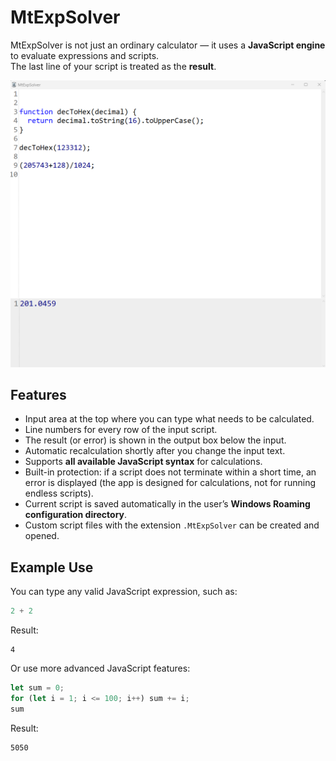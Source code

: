 # MtExpSolver

MtExpSolver is not just an ordinary calculator — it uses a **JavaScript engine** to evaluate expressions and scripts.  
The last line of your script is treated as the **result**.

![Screenshot](images/MtExpSolver.png)

## Features

- Input area at the top where you can type what needs to be calculated.  
- Line numbers for every row of the input script.  
- The result (or error) is shown in the output box below the input.  
- Automatic recalculation shortly after you change the input text.  
- Supports **all available JavaScript syntax** for calculations.  
- Built-in protection: if a script does not terminate within a short time, an error is displayed (the app is designed for calculations, not for running endless scripts).  
- Current script is saved automatically in the user’s **Windows Roaming configuration directory**.  
- Custom script files with the extension `.MtExpSolver` can be created and opened.  

## Example Use

You can type any valid JavaScript expression, such as:

````js
2 + 2
````

Result:

````text
4
````

Or use more advanced JavaScript features:

````js
let sum = 0;
for (let i = 1; i <= 100; i++) sum += i;
sum
````

Result:

````text
5050
````

